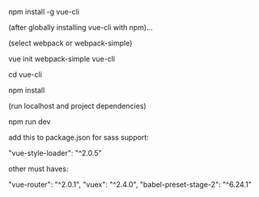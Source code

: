 npm install -g vue-cli

(after globally installing vue-cli with npm)...

(select webpack or webpack-simple)

vue init webpack-simple vue-cli

cd vue-cli

npm install

(run localhost and project dependencies)

npm run dev

add this to package.json for sass support:

"vue-style-loader": "^2.0.5"

other must haves:

"vue-router": "^2.0.1",
"vuex": "^2.4.0",
"babel-preset-stage-2": "^6.24.1"
